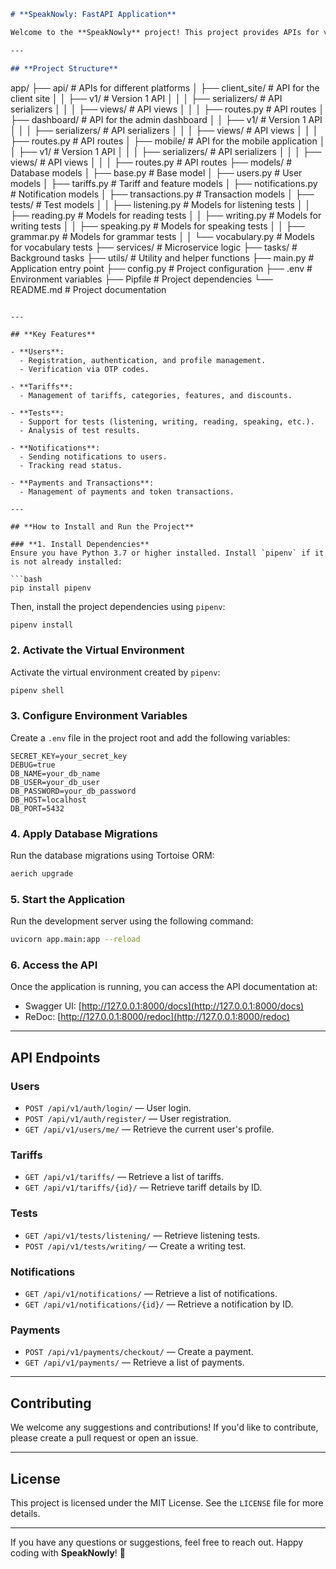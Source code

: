 ```markdown
# **SpeakNowly: FastAPI Application**

Welcome to the **SpeakNowly** project! This project provides APIs for various platforms, including a client site, mobile application, and admin dashboard. It is built using **FastAPI** and follows a modular structure.

---

## **Project Structure**

```
app/
├── api/                        # APIs for different platforms
│   ├── client_site/            # API for the client site
│   │   ├── v1/                 # Version 1 API
│   │   │   ├── serializers/    # API serializers
│   │   │   ├── views/          # API views
│   │   │   ├── routes.py       # API routes
│   ├── dashboard/              # API for the admin dashboard
│   │   ├── v1/                 # Version 1 API
│   │   │   ├── serializers/    # API serializers
│   │   │   ├── views/          # API views
│   │   │   ├── routes.py       # API routes
│   ├── mobile/                 # API for the mobile application
│   │   ├── v1/                 # Version 1 API
│   │   │   ├── serializers/    # API serializers
│   │   │   ├── views/          # API views
│   │   │   ├── routes.py       # API routes
├── models/                     # Database models
│   ├── base.py                 # Base model
│   ├── users.py                # User models
│   ├── tariffs.py              # Tariff and feature models
│   ├── notifications.py        # Notification models
│   ├── transactions.py         # Transaction models
│   ├── tests/                  # Test models
│   │   ├── listening.py        # Models for listening tests
│   │   ├── reading.py          # Models for reading tests
│   │   ├── writing.py          # Models for writing tests
│   │   ├── speaking.py         # Models for speaking tests
│   │   ├── grammar.py          # Models for grammar tests
│   │   └── vocabulary.py       # Models for vocabulary tests
├── services/                   # Microservice logic
├── tasks/                      # Background tasks
├── utils/                      # Utility and helper functions
├── main.py                     # Application entry point
├── config.py                   # Project configuration
├── .env                        # Environment variables
├── Pipfile                     # Project dependencies
└── README.md                   # Project documentation
```

---

## **Key Features**

- **Users**:
  - Registration, authentication, and profile management.
  - Verification via OTP codes.

- **Tariffs**:
  - Management of tariffs, categories, features, and discounts.

- **Tests**:
  - Support for tests (listening, writing, reading, speaking, etc.).
  - Analysis of test results.

- **Notifications**:
  - Sending notifications to users.
  - Tracking read status.

- **Payments and Transactions**:
  - Management of payments and token transactions.

---

## **How to Install and Run the Project**

### **1. Install Dependencies**
Ensure you have Python 3.7 or higher installed. Install `pipenv` if it is not already installed:

```bash
pip install pipenv
```

Then, install the project dependencies using `pipenv`:

```bash
pipenv install
```

### **2. Activate the Virtual Environment**
Activate the virtual environment created by `pipenv`:

```bash
pipenv shell
```

### **3. Configure Environment Variables**
Create a `.env` file in the project root and add the following variables:

```env
SECRET_KEY=your_secret_key
DEBUG=true
DB_NAME=your_db_name
DB_USER=your_db_user
DB_PASSWORD=your_db_password
DB_HOST=localhost
DB_PORT=5432
```

### **4. Apply Database Migrations**
Run the database migrations using Tortoise ORM:

```bash
aerich upgrade
```

### **5. Start the Application**
Run the development server using the following command:

```bash
uvicorn app.main:app --reload
```

### **6. Access the API**
Once the application is running, you can access the API documentation at:
- Swagger UI: [http://127.0.0.1:8000/docs](http://127.0.0.1:8000/docs)
- ReDoc: [http://127.0.0.1:8000/redoc](http://127.0.0.1:8000/redoc)

---

## **API Endpoints**

### **Users**
- `POST /api/v1/auth/login/` — User login.
- `POST /api/v1/auth/register/` — User registration.
- `GET /api/v1/users/me/` — Retrieve the current user's profile.

### **Tariffs**
- `GET /api/v1/tariffs/` — Retrieve a list of tariffs.
- `GET /api/v1/tariffs/{id}/` — Retrieve tariff details by ID.

### **Tests**
- `GET /api/v1/tests/listening/` — Retrieve listening tests.
- `POST /api/v1/tests/writing/` — Create a writing test.

### **Notifications**
- `GET /api/v1/notifications/` — Retrieve a list of notifications.
- `GET /api/v1/notifications/{id}/` — Retrieve a notification by ID.

### **Payments**
- `POST /api/v1/payments/checkout/` — Create a payment.
- `GET /api/v1/payments/` — Retrieve a list of payments.

---

## **Contributing**

We welcome any suggestions and contributions! If you'd like to contribute, please create a pull request or open an issue.

---

## **License**

This project is licensed under the MIT License. See the `LICENSE` file for more details.

---

If you have any questions or suggestions, feel free to reach out. Happy coding with **SpeakNowly**! 🎉
```